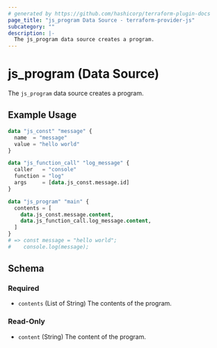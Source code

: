 ```yaml
---
# generated by https://github.com/hashicorp/terraform-plugin-docs
page_title: "js_program Data Source - terraform-provider-js"
subcategory: ""
description: |-
  The js_program data source creates a program.
---
```


# js_program (Data Source)

The `js_program` data source creates a program.

## Example Usage

```terraform
data "js_const" "message" {
  name  = "message"
  value = "hello world"
}

data "js_function_call" "log_message" {
  caller   = "console"
  function = "log"
  args     = [data.js_const.message.id]
}

data "js_program" "main" {
  contents = [
    data.js_const.message.content,
    data.js_function_call.log_message.content,
  ]
}
# => const message = "hello world";
#    console.log(message);
```

<!-- schema generated by tfplugindocs -->
## Schema

### Required

- `contents` (List of String) The contents of the program.

### Read-Only

- `content` (String) The content of the program.
